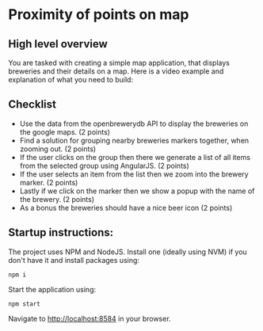 # Proximity of points on map

## High level overview

You are tasked with creating a simple map application, that displays breweries and their details on a map.
Here is a video example and explanation of what you need to build:




## Checklist

- Use the data from the openbrewerydb API to display the breweries on the google maps. (2 points)
- Find a solution for grouping nearby breweries markers together, when zooming out. (2 points)
- If the user clicks on the group then there we generate a list of all items from the selected group using AngularJS. (2 points)
- If the user selects an item from the list then we zoom into the brewery marker. (2 points)
- Lastly if we click on the marker then we show a popup with the name of the brewery. (2 points)
- As a bonus the breweries should have a nice beer icon (2 points)

## Startup instructions:

The project uses NPM and NodeJS. Install one (ideally using NVM) if you don't have it and install packages using:

```
npm i
```

Start the application using:

```
npm start
```

Navigate to [http://localhost:8584](http://localhost:8584) in  your browser.